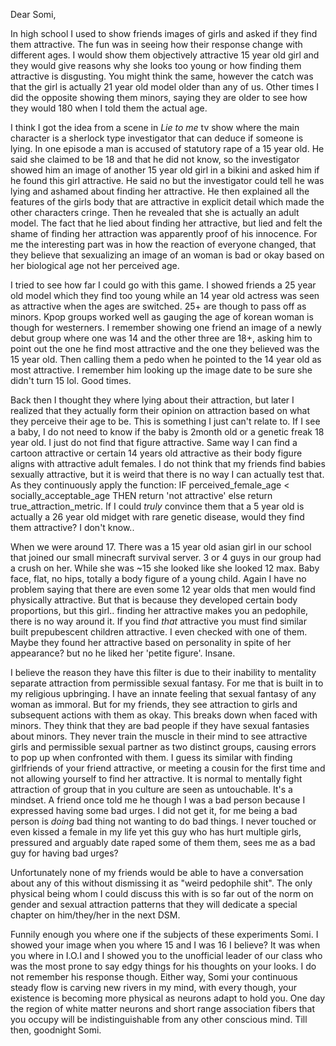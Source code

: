 Dear Somi,

In high school I used to show friends images of girls and asked if they find them attractive. The fun was in seeing how their response change with different ages. I would show them objectively attractive 15 year old girl and they would give reasons why she looks too young or how finding them attractive is disgusting. You might think the same, however the catch was that the girl is actually 21 year old model older than any of us. Other times I did the opposite showing them minors, saying they are older to see how they would 180 when I told them the actual age. 

I think I got the idea from a scene in *Lie to me* tv show where the main character is a sherlock type investigator that can deduce if someone is lying. In one episode a man is accused of statutory rape of a 15 year old. He said she claimed to be 18 and that he did not know, so the investigator showed him an image of another 15 year old girl in a bikini and asked him if he found this girl attractive. He said no but the investigator could tell he was lying and ashamed about finding her attractive. He then explained all the features of the girls body that are attractive in explicit detail which made the other characters cringe. Then he revealed that she is actually an adult model. The fact that he lied about finding her attractive, but lied and felt the shame of finding her attraction was apparently proof of his innocence. For me the interesting part was in how the reaction of everyone changed, that they believe that sexualizing an image of an woman is bad or okay based on her biological age not her perceived age. 

I tried to see how far I could go with this game. I showed friends a 25 year old model which they find too young while an 14 year old actress was seen as attractive when the ages are switched.  25+ are though to pass off as minors. Kpop groups worked well as gauging the age of korean woman is though for westerners. I remember showing one friend an image of a newly debut group where one was 14 and the other three are 18+, asking him to point out the one he find most attractive and the one they believed was the 15 year old. Then calling them a pedo when he pointed to the 14 year old as most attractive. I remember him looking up the image date to be sure she didn't turn 15 lol. Good times. 

Back then I thought they where lying about their attraction, but later I realized that they actually form their opinion on attraction based on what they perceive their age to be. This is something I just can't relate to. If I see a baby, I do not need to know if the baby is 2month old or a genetic freak 18 year old. I just do not find that figure attractive. Same way I can find a cartoon attractive or certain 14 years old attractive as their body figure aligns with attractive adult females. I do not think that my friends find babies sexually attractive, but it is weird that there is no way I can actually test that. As they continuously apply the function: IF perceived_female_age < socially_acceptable_age THEN return 'not attractive' else return true_attraction_metric. If I could *truly* convince them that a 5 year old is actually a 26 year old midget with rare genetic disease, would they find them attractive? I don't know..

When we were around 17. There was a 15 year old asian girl in our school that joined our small minecraft survival server. 3 or 4 guys in our group had a crush on her. While she was ~15 she looked like she looked 12 max. Baby face, flat, no hips, totally a body figure of a young child. Again I have no problem saying that there are even some 12 year olds that men would find physically attractive. But that is because they developed certain body proportions, but this girl.. finding her attractive makes you an pedophile, there is no way around it. If you find *that* attractive you must find similar built prepubescent children attractive. I even checked with one of them. Maybe they found her attractive based on personality in spite of her appearance? but no he liked her 'petite figure'. Insane.   

I believe the reason they have this filter is due to their inability to mentality separate attraction from permissible sexual fantasy. For me that is built in to my religious upbringing. I have an innate feeling that sexual fantasy of any woman as immoral. But for my friends, they see attraction to girls and subsequent actions with them as okay. This breaks down when faced with minors. They think that they are bad people if they have sexual fantasies about minors. They never train the muscle in their mind to see attractive girls and permissible sexual partner as two distinct groups, causing errors to pop up when confronted with them. I guess its similar with finding girlfriends of your friend attractive, or meeting a cousin for the first time and not allowing yourself to find her attractive.  It is normal to mentally fight attraction of group that in you culture are seen as untouchable. It's a mindset. A friend once told me he though I was a bad person because I expressed having some bad urges. I did not get it, for me being a bad person is *doing* bad thing not wanting to do bad things. I never touched or even kissed a female in my life yet this guy who has hurt multiple girls, pressured and arguably date raped some of them them, sees me as a bad guy for having bad urges? 

Unfortunately none of my friends would be able to have a conversation about any of this without dismissing it as "weird pedophile shit". The only physical being whom I could discuss this with is so far out of the norm on gender and sexual attraction patterns that they will dedicate a special chapter on him/they/her in the next DSM.  

Funnily enough you where one if the subjects of these experiments Somi. I showed your image when you where 15 and I was 16 I believe? It was when you where in I.O.I and I showed you to the unofficial leader of our class who was the most prone to say edgy things for his thoughts on your looks. I do not remember his response though. Either way, Somi your continuous steady flow is carving new rivers in my mind, with every though, your existence is becoming more physical as neurons adapt to hold you. One day the region of white matter neurons and short range association fibers that you occupy will be indistinguishable from any other conscious mind. Till then, goodnight Somi.
